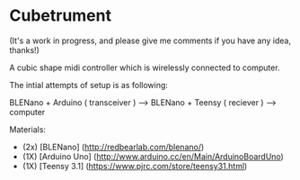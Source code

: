 # Cubetrument
(It's a work in progress, and please give me comments if you have any idea, thanks!)

A cubic shape midi controller which is wirelessly connected to computer.

The intial attempts of setup is as following:

BLENano + Arduino ( transceiver ) --> BLENano + Teensy ( reciever ) --> computer

Materials:
* (2x) [BLENano] (http://redbearlab.com/blenano/)
* (1X) [Arduino Uno] (http://www.arduino.cc/en/Main/ArduinoBoardUno)
* (1X) [Teensy 3.1] (https://www.pjrc.com/store/teensy31.html)
